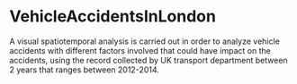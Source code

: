 # VehicleAccidentsInLondon
A visual spatiotemporal analysis is carried out in order to analyze vehicle accidents with different factors involved that could have impact on the accidents, using the record collected by UK transport department between 2 years that ranges between 2012-2014.
